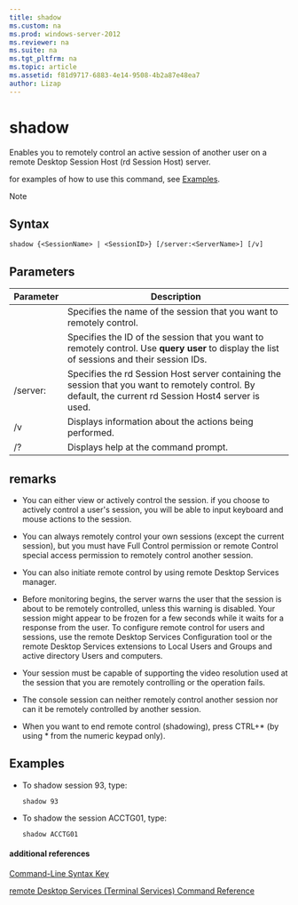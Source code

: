 ```yaml
---
title: shadow
ms.custom: na
ms.prod: windows-server-2012
ms.reviewer: na
ms.suite: na
ms.tgt_pltfrm: na
ms.topic: article
ms.assetid: f81d9717-6883-4e14-9508-4b2a87e48ea7
author: Lizap
---
```

# shadow
Enables you to remotely control an active session of another user on a remote Desktop Session Host \(rd Session Host\) server.

for examples of how to use this command, see [Examples](#BKMK_examples).

> [!NOTE]

## Syntax

```
shadow {<SessionName> | <SessionID>} [/server:<ServerName>] [/v]
```

## Parameters

|Parameter|Description|
|-------------|---------------|
|<SessionName>|Specifies the name of the session that you want to remotely control.|
|<SessionID>|Specifies the ID of the session that you want to remotely control. Use **query user** to display the list of sessions and their session IDs.|
|\/server:<ServerName>|Specifies the rd Session Host server containing the session that you want to remotely control. By default, the current rd Session Host4 server is used.|
|\/v|Displays information about the actions being performed.|
|\/?|Displays help at the command prompt.|

## remarks

-   You can either view or actively control the session. if you choose to actively control a user's session, you will be able to input keyboard and mouse actions to the session.

-   You can always remotely control your own sessions \(except the current session\), but you must have Full Control permission or remote Control special access permission to remotely control another session.

-   You can also initiate remote control by using remote Desktop Services manager.

-   Before monitoring begins, the server warns the user that the session is about to be remotely controlled, unless this warning is disabled. Your session might appear to be frozen for a few seconds while it waits for a response from the user. To configure remote control for users and sessions, use the remote Desktop Services Configuration tool or the remote Desktop Services extensions to Local Users and Groups and active directory Users and computers.

-   Your session must be capable of supporting the video resolution used at the session that you are remotely controlling or the operation fails.

-   The console session can neither remotely control another session nor can it be remotely controlled by another session.

-   When you want to end remote control \(shadowing\), press CTRL\+\* \(by using \* from the numeric keypad only\).

## <a name="BKMK_examples"></a>Examples

-   To shadow session 93, type:

    ```
    shadow 93
    ```

-   To shadow the session ACCTG01, type:

    ```
    shadow ACCTG01
    ```

#### additional references
[Command-Line Syntax Key](commandline-syntax-key.md)

[remote Desktop Services &#40;Terminal Services&#41; Command Reference](commands-by-server-role/remote-desktop-services-terminal-services-command-reference.md)


